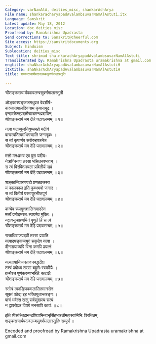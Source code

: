 ```yaml
---
Category: varNamAlA, deities_misc, shankarAchArya
File name: shankaracharyapadAvalambsuvarNamAlAstuti.itx
Language: Sanskrit
Latest update: May 18, 2012
Location: doc_deities_misc
Proofread by: Ramakrishna Upadrasta
Send corrections to: Sanskrit@cheerful.com
Site access: https://sanskritdocuments.org
Subject: hinduism
Sublocation: deities_misc
Text title: shrimad sha.nkarachAryapadAvalambsuvarNamAlAstuti
Transliterated by: Ramakrishna Upadrasta uramakrishna at gmail.com
engtitle: shaNkarAchAryapadAvalambasuvarNamAlAstutiH
itxtitle: shaNkarAchAryapadAvalambasuvarNamAlAstutiH
title: शण्कराचार्यपदावलम्बसुवर्णमालास्तुतिः

---
```

  
 श्रीशङ्कराचार्यपदावलम्बसुवर्णमालास्तुती   
  
ओङ्कारपङ्कजमधुव्रत वेदशीर्ष-  
कञ्जातबालदिननाथ कृपासमुद्र ।  
वृन्दारकेन्द्रपदतौच्छ्यमनःप्रदायिन्  
श्रीशङ्करार्य मम देहि पदावलम्बम् ॥ १॥  
  
नत्वा पदाम्बुजनियुग्ममहो यदीयं  
वाचस्पतित्वमधिगच्छति जन्ममूकः ।  
स त्वं कृपार्णव सरोरुहपत्रनेत्र  
श्रीशङ्करार्य मम देहि पदावलम्बम् ॥ २॥  
  
मत्तो मनःप्रभव एष पुरा यदीय-  
नेत्राग्निनाप तरसा भसितस्वभावम् ।  
स त्वं विरक्तिमचलां प्रवितीर्य मह्यं  
श्रीशङ्करार्य मम देहि पदावलम्बम् ॥ ३॥  
  
शङ्कानिवारणपटो प्रणतव्रजस्य  
यं कालकाल इति कुम्भभवो जगाद ।  
स त्वं वितीर्य परमायुरभीष्टपूगं  
श्रीशङ्करार्य मम देहि पदावलम्बम् ॥ ४॥  
  
कन्येव रूपगुणशालिनमादरेण  
मर्त्यं प्रमोदभरतः स्वयमेव मुक्तिः ।  
यद्वाक्सुधाप्रणयिनं वृणुते हि स त्वं  
श्रीशङ्करार्य मम देहि पदावलम्बम् ॥ ५॥  
  
राजाधिराजपदवीं तरसा प्रयाति  
यत्पादपङ्कजयुगं सकृदेव नत्वा ।  
दीनाग्रयाय्यपि विना कमपि प्रयत्नं  
श्रीशङ्करार्य मम देहि पदावलम्बम् ॥ ६॥  
  
यत्यग्रयायिजनतावनबद्धदीक्ष  
तत्त्वं प्रबोध्य तरसा बहुलैः स्वकीयैः ।  
ग्रन्थैश्च पूर्णकरुणाभरितैः कटाक्षैः  
श्रीशङ्करार्य मम देहि पदावलम्बम् ॥ ७॥  
  
स्तोत्रं त्वदङ्घ्रिकमलालितमानसेन  
सूक्तं पठेद्य इह भक्तियुतान्तरङ्गः ।  
पात्रं भवेत्स खलु सर्वसुखस्य सत्यं  
न द्वापरोऽत्र विषये मनसापि कार्यः ॥ ८॥  
  
इति श्रीसच्चिदानन्दशिवाभिनवनृसिंहभारतीमहास्वामिभिः विरचितम्  
शङ्कराचार्यपदावलम्बसुवर्णमालास्तुतिः सम्पूर्णं ॥   
  
  
  
Encoded and proofread by Ramakrishna Upadrasta uramakrishna at gmail.com  
  
